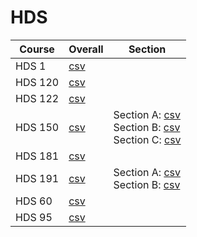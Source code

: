 # HDS

| Course | Overall | Section |
| ------ | ------- | ------- |
| HDS 1 | [csv](https://github.com/UCSD-Historical-Enrollment-Data/2024Spring/blob/main/overall/HDS%201.csv) |  |
| HDS 120 | [csv](https://github.com/UCSD-Historical-Enrollment-Data/2024Spring/blob/main/overall/HDS%20120.csv) |  |
| HDS 122 | [csv](https://github.com/UCSD-Historical-Enrollment-Data/2024Spring/blob/main/overall/HDS%20122.csv) |  |
| HDS 150 | [csv](https://github.com/UCSD-Historical-Enrollment-Data/2024Spring/blob/main/overall/HDS%20150.csv) | Section A: [csv](https://github.com/UCSD-Historical-Enrollment-Data/2024Spring/blob/main/section/HDS%20150_A.csv)<br>Section B: [csv](https://github.com/UCSD-Historical-Enrollment-Data/2024Spring/blob/main/section/HDS%20150_B.csv)<br>Section C: [csv](https://github.com/UCSD-Historical-Enrollment-Data/2024Spring/blob/main/section/HDS%20150_C.csv) |
| HDS 181 | [csv](https://github.com/UCSD-Historical-Enrollment-Data/2024Spring/blob/main/overall/HDS%20181.csv) |  |
| HDS 191 | [csv](https://github.com/UCSD-Historical-Enrollment-Data/2024Spring/blob/main/overall/HDS%20191.csv) | Section A: [csv](https://github.com/UCSD-Historical-Enrollment-Data/2024Spring/blob/main/section/HDS%20191_A.csv)<br>Section B: [csv](https://github.com/UCSD-Historical-Enrollment-Data/2024Spring/blob/main/section/HDS%20191_B.csv) |
| HDS 60 | [csv](https://github.com/UCSD-Historical-Enrollment-Data/2024Spring/blob/main/overall/HDS%2060.csv) |  |
| HDS 95 | [csv](https://github.com/UCSD-Historical-Enrollment-Data/2024Spring/blob/main/overall/HDS%2095.csv) |  |
